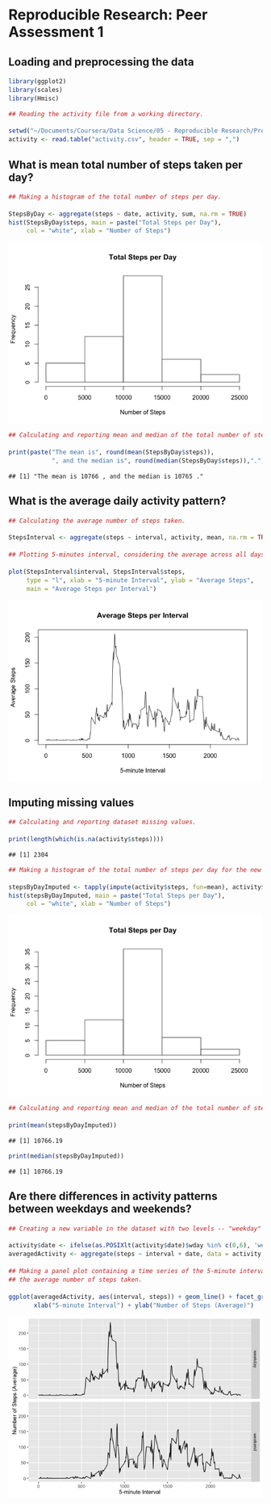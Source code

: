 # Reproducible Research: Peer Assessment 1

## Loading and preprocessing the data


```r
library(ggplot2)
library(scales)
library(Hmisc)
```


```r
## Reading the activity file from a working directory.

setwd("~/Documents/Coursera/Data Science/05 - Reproducible Research/Project 1")
activity <- read.table("activity.csv", header = TRUE, sep = ",")
```


## What is mean total number of steps taken per day?


```r
## Making a histogram of the total number of steps per day.

StepsByDay <- aggregate(steps ~ date, activity, sum, na.rm = TRUE)
hist(StepsByDay$steps, main = paste("Total Steps per Day"), 
     col = "white", xlab = "Number of Steps")
```

<img src="PA1_template_files/figure-html/unnamed-chunk-3-1.png" title="" alt="" style="display: block; margin: auto;" />

```r
## Calculating and reporting mean and median of the total number of steps per day.

print(paste("The mean is", round(mean(StepsByDay$steps)), 
            ", and the median is", round(median(StepsByDay$steps)),"."))
```

```
## [1] "The mean is 10766 , and the median is 10765 ."
```

## What is the average daily activity pattern?


```r
## Calculating the average number of steps taken.

StepsInterval <- aggregate(steps ~ interval, activity, mean, na.rm = TRUE)

## Plotting 5-minutes interval, considering the average across all days.

plot(StepsInterval$interval, StepsInterval$steps, 
     type = "l", xlab = "5-minute Interval", ylab = "Average Steps", 
     main = "Average Steps per Interval")
```

<img src="PA1_template_files/figure-html/unnamed-chunk-4-1.png" title="" alt="" style="display: block; margin: auto;" />

## Imputing missing values


```r
## Calculating and reporting dataset missing values. 

print(length(which(is.na(activity$steps))))
```

```
## [1] 2304
```


```r
## Making a histogram of the total number of steps per day for the new dataset.

stepsByDayImputed <- tapply(impute(activity$steps, fun=mean), activity$date, sum)
hist(stepsByDayImputed, main = paste("Total Steps per Day"), 
     col = "white", xlab = "Number of Steps")
```

<img src="PA1_template_files/figure-html/unnamed-chunk-6-1.png" title="" alt="" style="display: block; margin: auto;" />

```r
## Calculating and reporting mean and median of the total number of steps per day.

print(mean(stepsByDayImputed))
```

```
## [1] 10766.19
```

```r
print(median(stepsByDayImputed))
```

```
## [1] 10766.19
```

## Are there differences in activity patterns between weekdays and weekends?


```r
## Creating a new variable in the dataset with two levels -- "weekday" and "weekend".

activity$date <- ifelse(as.POSIXlt(activity$date)$wday %in% c(0,6), 'weekend', 'weekday')
averagedActivity <- aggregate(steps ~ interval + date, data = activity, mean)

## Making a panel plot containing a time series of the 5-minute interval and 
## the average number of steps taken.

ggplot(averagedActivity, aes(interval, steps)) + geom_line() + facet_grid(date ~ .) + 
       xlab("5-minute Interval") + ylab("Number of Steps (Average)")
```

<img src="PA1_template_files/figure-html/unnamed-chunk-7-1.png" title="" alt="" style="display: block; margin: auto;" />
